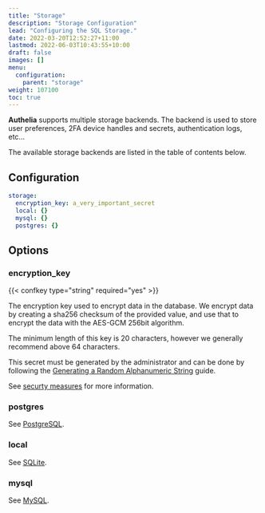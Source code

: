 ```yaml
---
title: "Storage"
description: "Storage Configuration"
lead: "Configuring the SQL Storage."
date: 2022-03-20T12:52:27+11:00
lastmod: 2022-06-03T10:43:55+10:00
draft: false
images: []
menu:
  configuration:
    parent: "storage"
weight: 107100
toc: true
---
```


**Authelia** supports multiple storage backends. The backend is used to store user preferences, 2FA device handles and
secrets, authentication logs, etc...

The available storage backends are listed in the table of contents below.

## Configuration

```yaml
storage:
  encryption_key: a_very_important_secret
  local: {}
  mysql: {}
  postgres: {}
```

## Options

### encryption_key

{{< confkey type="string" required="yes" >}}

The encryption key used to encrypt data in the database. We encrypt data by creating a sha256 checksum of the provided
value, and use that to encrypt the data with the AES-GCM 256bit algorithm.

The minimum length of this key is 20 characters, however we generally recommend above 64 characters.

This secret must be generated by the administrator and can
be done by following the
[Generating a Random Alphanumeric String](../miscellaneous/guides.md#generating-a-random-alphanumeric-string)
guide.

See [securty measures](../../overview/security/measures.md#storage-security-measures) for more information.

### postgres

See [PostgreSQL](postgres.md).

### local

See [SQLite](sqlite.md).

### mysql

See [MySQL](mysql.md).

